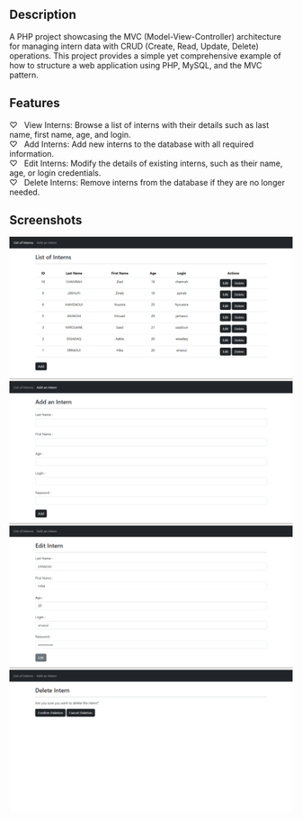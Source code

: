 ## Description
A PHP project showcasing the MVC (Model-View-Controller) architecture for managing intern data with CRUD (Create, Read, Update, Delete) operations. This project provides a simple yet comprehensive example of how to structure a web application using PHP, MySQL, and the MVC pattern.

## Features
♡ &nbsp; View Interns: Browse a list of interns with their details such as last name, first name, age, and login.  
♡ &nbsp; Add Interns: Add new interns to the database with all required information.  
♡ &nbsp; Edit Interns: Modify the details of existing interns, such as their name, age, or login credentials.  
♡ &nbsp; Delete Interns: Remove interns from the database if they are no longer needed.  

## Screenshots
<img src='screenshots/img1.png'>
<img src='screenshots/img2.png'>
<img src='screenshots/img3.png'>
<img src='screenshots/img4.png'>
